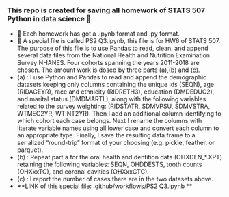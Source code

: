 ### This repo is created for saving all homework of STATS 507 Python in data science  👋
- 🔭 Each homework has got a .ipynb format and .py format. 
- 🌱 A special file is called PS2 Q3.ipynb, this file is for HW6 of STATS 507. The purpose of this file is to use Pandas to read, clean, and append several data files from the National Health and Nutrition Examination Survey NHANES. Four cohorts spanning the years 2011-2018 are chosen. The amount work is dosed by three parts (a),(b) and (c).
- (a) : I use Python and Pandas to read and append the demographic datasets keeping only columns containing the unique ids (SEQN), age (RIDAGEYR), race and ethnicity (RIDRETH3), education (DMDEDUC2), and marital status (DMDMARTL), along with the following variables related to the survey weighting: (RIDSTATR, SDMVPSU, SDMVSTRA, WTMEC2YR, WTINT2YR). Then I add an additional column identifying to which cohort each case belongs. Next I rename the columns with literate variable names using all lower case and convert each column to an appropriate type. Finally, I save the resulting data frame to a serialized “round-trip” format of your choosing (e.g. pickle, feather, or parquet).
- (b) : Repeat part a for the oral health and dentition data (OHXDEN_*.XPT) retaining the following variables: SEQN, OHDDESTS, tooth counts (OHXxxTC), and coronal cavities (OHXxxCTC).
- (c) : I report the number of cases there are in the two datasets above. 
- **LINK of this special file: .github/workflows/PS2 Q3.ipynb ** 

